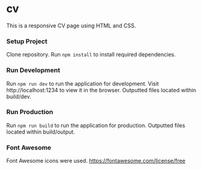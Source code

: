 # cv
This is a responsive CV page using HTML and CSS.

### Setup Project
Clone repository.
Run ```npm install``` to install required dependencies.

### Run Development
Run ```npm run dev``` to run the application for development. Visit http://localhost:1234 to view it in the browser. Outputted files located within build/dev.

### Run Production
Run ```npm run build``` to run the application for production. Outputted files located within build/output.

### Font Awesome
Font Awesome icons were used.
https://fontawesome.com/license/free